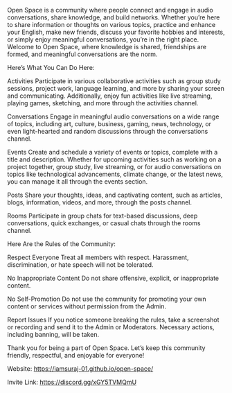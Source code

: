 Open Space is a community where people connect and engage in audio conversations, share knowledge, and build networks. Whether you’re here to share information or thoughts on various topics, practice and enhance your English, make new friends, discuss your favorite hobbies and interests, or simply enjoy meaningful conversations, you’re in the right place. Welcome to Open Space, where knowledge is shared, friendships are formed, and meaningful conversations are the norm.

Here’s What You Can Do Here:

Activities
Participate in various collaborative activities such as group study sessions, project work, language learning, and more by sharing your screen and communicating. Additionally, enjoy fun activities like live streaming, playing games, sketching, and more through the activities channel.

Conversations
Engage in meaningful audio conversations on a wide range of topics, including art, culture, business, gaming, news, technology, or even light-hearted and random discussions through the conversations channel.

Events
Create and schedule a variety of events or topics, complete with a title and description. Whether for upcoming activities such as working on a project together, group study, live streaming, or for audio conversations on topics like technological advancements, climate change, or the latest news, you can manage it all through the events section.

Posts
Share your thoughts, ideas, and captivating content, such as articles, blogs, information, videos, and more, through the posts channel.

Rooms
Participate in group chats for text-based discussions, deep conversations, quick exchanges, or casual chats through the rooms channel.

Here Are the Rules of the Community:

Respect Everyone
Treat all members with respect. Harassment, discrimination, or hate speech will not be tolerated.

No Inappropriate Content
Do not share offensive, explicit, or inappropriate content.

No Self-Promotion
Do not use the community for promoting your own content or services without permission from the Admin.

Report Issues
If you notice someone breaking the rules, take a screenshot or recording and send it to the Admin or Moderators. Necessary actions, including banning, will be taken.

Thank you for being a part of Open Space. Let’s keep this community friendly, respectful, and enjoyable for everyone!

Website: https://iamsuraj-01.github.io/open-space/

Invite Link: https://discord.gg/xGY5TVMQmU
